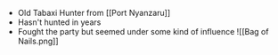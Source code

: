 - Old Tabaxi Hunter from [[Port Nyanzaru]]
- Hasn't hunted in years
- Fought the party but seemed under some kind of influence
![[Bag of Nails.png]]
